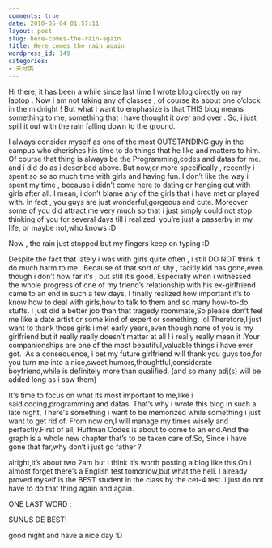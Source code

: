 ```yaml
---
comments: true
date: 2010-05-04 01:57:11
layout: post
slug: here-comes-the-rain-again
title: Here comes the rain again
wordpress_id: 149
categories:
- 未分类
---
```


Hi there, it has been a while since last time I wrote blog directly on my laptop . Now i am not taking any of classes , of course its about one o’clock in the midnight ! But what i want to emphasize is that THIS blog means something to me, something that i have thought it over and over . So, i just spill it out with the rain falling down to the ground.

I always consider myself as one of the most OUTSTANDING guy in the campus who cherishes his time to do things that he like and matters to him. Of course that thing is always be the Programming,codes and datas for me. and i did do as i described above. But now,or more specifically , recently i spent so so so much time with girls and having fun. I don’t like the way i spent my time , because i didn’t come here to dating or hanging out with girls after all. I mean, i don’t blame any of the girls that i have met or played with. In fact , you guys are just wonderful,gorgeous and cute. Moreover some of you did attract me very much so that i just simply could not stop thinking of you for several days till i realized  you’re just a passerby in my life, or maybe not,who knows :D

Now , the rain just stopped but my fingers keep on typing :D

Despite the fact that lately i was with girls quite often , i still DO NOT think it do much harm to me . Because of that sort of shy , tacitly kid has gone,even though i don’t how far it’s , but still it’s good. Especially when i witnessed the whole progress of one of my friend’s relationship with his ex-girlfriend came to an end in such a few days, I finally realized how important it’s to know how to deal with girls,how to talk to them and so many how-to-do stuffs. I just did a better job than that tragedy roommate,So please don’t feel me like a date artist or some kind of expert or something. lol.Therefore,I just want to thank those girls i met early years,even though none of you is my girlfriend but it really really doesn’t matter at all ! i really really mean it .Your companionships are one of the most beautiful,valuable things i have ever got.  As a consequence, i bet my future girlfriend will thank you guys too,for you turn me into a nice,sweet,humors,thoughtful,considerate boyfriend,while is definitely more than qualified. (and so many adj(s) will be added long as i saw them) 

It's time to focus on what its most important to me,like i said,coding,programming and datas. That’s why i wrote this blog in such a late night, There's something i want to be memorized while something i just want to get rid of. From now on,I will manage my times wisely and perfectly.First of all, Huffman Codes is about to come to an end.And the graph is a whole new chapter that’s to be taken care of.So, Since i have gone that far,why don’t i just go father ?

alright,it’s about two 2am but i think it’s worth posting a blog like this.Oh i almost forget there’s a English test tomorrow,but what the hell. I already proved myself is the BEST student in the class by the cet-4 test. i just do not have to do that thing again and again.

ONE LAST WORD :

SUNUS DE BEST!

good night and have a nice day :D

    


